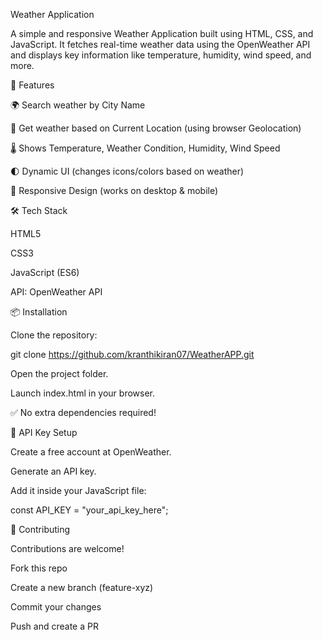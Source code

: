 Weather Application

A simple and responsive Weather Application built using HTML, CSS, and JavaScript.
It fetches real-time weather data using the OpenWeather API and displays key information like temperature, humidity, wind speed, and more.

🚀 Features

🌍 Search weather by City Name

📍 Get weather based on Current Location (using browser Geolocation)

🌡️ Shows Temperature, Weather Condition, Humidity, Wind Speed

🌓 Dynamic UI (changes icons/colors based on weather)

📱 Responsive Design (works on desktop & mobile)

🛠️ Tech Stack

HTML5

CSS3

JavaScript (ES6)

API: OpenWeather API

📦 Installation

Clone the repository:

git clone https://github.com/kranthikiran07/WeatherAPP.git


Open the project folder.

Launch index.html in your browser.

✅ No extra dependencies required!

🔑 API Key Setup

Create a free account at OpenWeather.

Generate an API key.

Add it inside your JavaScript file:

const API_KEY = "your_api_key_here";

🤝 Contributing

Contributions are welcome!

Fork this repo

Create a new branch (feature-xyz)

Commit your changes

Push and create a PR

